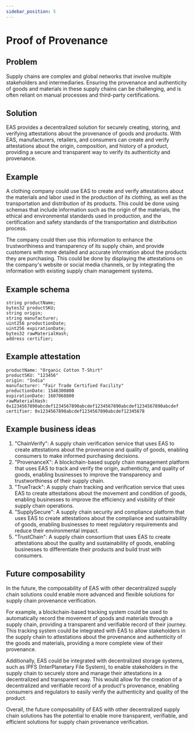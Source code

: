 ```yaml
---
sidebar_position: 5
---
```


# Proof of Provenance

## Problem
Supply chains are complex and global networks that involve multiple stakeholders and intermediaries. Ensuring the provenance and authenticity of goods and materials in these supply chains can be challenging, and is often reliant on manual processes and third-party certifications.

## Solution
EAS provides a decentralized solution for securely creating, storing, and verifying attestations about the provenance of goods and products. With EAS, manufacturers, retailers, and consumers can create and verify attestations about the origin, composition, and history of a product, providing a secure and transparent way to verify its authenticity and provenance.

## Example
A clothing company could use EAS to create and verify attestations about the materials and labor used in the production of its clothing, as well as the transportation and distribution of its products. This could be done using schemas that include information such as the origin of the materials, the ethical and environmental standards used in production, and the certification and safety standards of the transportation and distribution process.

The company could then use this information to enhance the trustworthiness and transparency of its supply chain, and provide customers with more detailed and accurate information about the products they are purchasing. This could be done by displaying the attestations on the company's website or social media channels, or by integrating the information with existing supply chain management systems.

## Example schema 
```
string productName;
bytes32 productSKU;
string origin;
string manufacturer;
uint256 productionDate;
uint256 expirationDate;
bytes32 rawMaterialHash;
address certifier;

```

## Example attestation
```
productName: "Organic Cotton T-Shirt"
productSKU: "123456"
origin: "India"
manufacturer: "Fair Trade Certified Facility"
productionDate: 1546300800
expirationDate: 1607068800
rawMaterialHash: 0x1234567890abcdef1234567890abcdef1234567890abcdef1234567890abcdef
certifier: 0x1234567890abcdef1234567890abcdef12345678

```
## Example business ideas

1. "ChainVerify": A supply chain verification service that uses EAS to create attestations about the provenance and quality of goods, enabling consumers to make informed purchasing decisions.
2. "ProvenanceX": A blockchain-based supply chain management platform that uses EAS to track and verify the origin, authenticity, and quality of goods, enabling businesses to improve the transparency and trustworthiness of their supply chain.
3. "TrueTrack": A supply chain tracking and verification service that uses EAS to create attestations about the movement and condition of goods, enabling businesses to improve the efficiency and visibility of their supply chain operations.
4. "SupplySecure": A supply chain security and compliance platform that uses EAS to create attestations about the compliance and sustainability of goods, enabling businesses to meet regulatory requirements and reduce their environmental impact.
5. "TrustChain": A supply chain consortium that uses EAS to create attestations about the quality and sustainability of goods, enabling businesses to differentiate their products and build trust with consumers.

## Future composability
In the future, the composability of EAS with other decentralized supply chain solutions could enable more advanced and flexible solutions for supply chain provenance verification.

For example, a blockchain-based tracking system could be used to automatically record the movement of goods and materials through a supply chain, providing a transparent and verifiable record of their journey. This tracking system could be integrated with EAS to allow stakeholders in the supply chain to attestations about the provenance and authenticity of the goods and materials, providing a more complete view of their provenance.

Additionally, EAS could be integrated with decentralized storage systems, such as IPFS (InterPlanetary File System), to enable stakeholders in the supply chain to securely store and manage their attestations in a decentralized and transparent way. This would allow for the creation of a decentralized and verifiable record of a product's provenance, enabling consumers and regulators to easily verify the authenticity and quality of the product.

Overall, the future composability of EAS with other decentralized supply chain solutions has the potential to enable more transparent, verifiable, and efficient solutions for supply chain provenance verification.